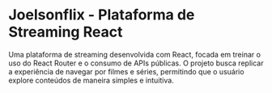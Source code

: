 # Joelsonflix - Plataforma de Streaming React
Uma plataforma de streaming desenvolvida com React, focada em treinar o uso do React Router e o consumo de APIs públicas. O projeto busca replicar a experiência de navegar por filmes e séries, permitindo que o usuário explore conteúdos de maneira simples e intuitiva.
